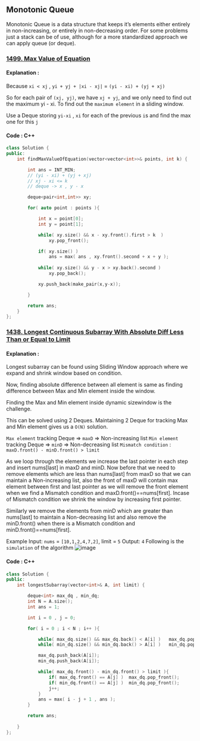 ## Monotonic Queue

Monotonic Queue is a data structure that keeps it’s elements either entirely in non-increasing, 
or entirely in non-decreasing order. For some problems just a stack can be of use, although 
for a more standardized approach we can apply queue (or deque).


### [1499. Max Value of Equation](https://leetcode.com/problems/max-value-of-equation/)

#### Explanation :
Because `xi < xj` ,
`yi + yj + |xi - xj|` = `(yi - xi) + (yj + xj)`

So for each pair of `(xj, yj)`,
we have `xj + yj`, and we only need to find out the maximum yi - xi.
To find out the `maximum element` in a sliding window.

Use a Deque storing `yi-xi` , `xi` for each of the previous `i`s and find the max one for this `j`

#### Code : C++
```cpp
class Solution {
public:
    int findMaxValueOfEquation(vector<vector<int>>& points, int k) {

        int ans = INT_MIN;
        // (yi - xi) + (yj + xj)
        // xj - xi <= k
        // deque -> x , y - x 

        deque<pair<int,int>> xy;

        for( auto point : points ){

            int x = point[0];
            int y = point[1];

            while( xy.size() && x - xy.front().first > k  ) 
                xy.pop_front();

            if( xy.size() )
                ans = max( ans , xy.front().second + x + y );
            
            while( xy.size() && y - x > xy.back().second ) 
                xy.pop_back();

            xy.push_back(make_pair(x,y-x));

        }

        return ans;
    }
};
```

### [1438. Longest Continuous Subarray With Absolute Diff Less Than or Equal to Limit](https://leetcode.com/problems/longest-continuous-subarray-with-absolute-diff-less-than-or-equal-to-limit/)

#### Explanation :
Longest subarray can be found using Sliding Window approach where we expand and shrink window
based on condition. 

Now, finding absolute difference between all element is same as finding difference
between Max and Min element inside the window. 

Finding the Max and Min element inside dynamic sizewindow is the challenge. 

This can be solved using 2 Deques. 
Maintaining 2 Deque for tracking Max and Min element gives us a `O(N)` solution.

`Max element` tracking Deque => `maxD` => Non-increasing list
`Min element` tracking Deque => `minD` => Non-decreasing list
`Mismatch condition` : `maxD.front() - minD.front() > limit`

As we loop through the elements we increase the last pointer in each step and insert nums[last] in maxD and minD. 
Now before that we need to remove elements which are less than nums[last] from maxD so
that we can maintain a  Non-increasing list, also the front of maxD will contain max element between first and last pointer 
as we will remove the front element when we find a Mismatch condition and maxD.front()==nums[first].
Incase of Mismatch condition we shrink the window by increasing first pointer.

Similarly we remove the elements from minD which are greater than nums[last] to maintain a 
Non-decreasing list and also remove the minD.front() when there is a Mismatch condition and minD.front()==nums[first].

Example Input: `nums` = `[10,1,2,4,7,2]`, limit = `5`
Output: `4` 
Following is the `simulation` of the algorithm
![image](https://assets.leetcode.com/users/images/cdb78b5f-c364-4c4b-a7b8-eaae6f88851e_1625863474.4878218.png)


#### Code : C++
```cpp
class Solution {
public:
    int longestSubarray(vector<int>& A, int limit) {

        deque<int> max_dq , min_dq;
        int N = A.size();
        int ans = 1;

        int i = 0 , j = 0;

        for( i = 0 ; i < N ; i++ ){

            while( max_dq.size() && max_dq.back() < A[i] )   max_dq.pop_back();
            while( min_dq.size() && min_dq.back() > A[i] )   min_dq.pop_back();

            max_dq.push_back(A[i]);
            min_dq.push_back(A[i]);

            while( max_dq.front() - min_dq.front() > limit ){
                if( max_dq.front() == A[j] )  max_dq.pop_front();
                if( min_dq.front() == A[j] )  min_dq.pop_front();
                j++;
            }
            ans = max( i - j + 1 , ans );
        }

        return ans;
        
    }
};
```

